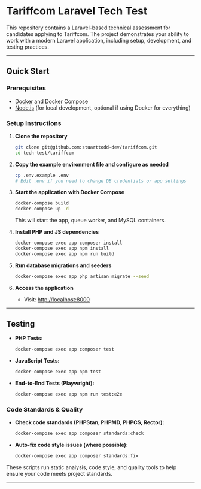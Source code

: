 # Tariffcom Laravel Tech Test

This repository contains a Laravel-based technical assessment for candidates applying to Tariffcom. The project demonstrates your ability to work with a modern Laravel application, including setup, development, and testing practices.

---

## Quick Start

### Prerequisites
- [Docker](https://www.docker.com/) and Docker Compose
- [Node.js](https://nodejs.org/) (for local development, optional if using Docker for everything)

### Setup Instructions

1. **Clone the repository**
   ```bash
   git clone git@github.com:stuarttodd-dev/tariffcom.git
   cd tech-test/tariffcom
   ```

2. **Copy the example environment file and configure as needed**
   ```bash
   cp .env.example .env
   # Edit .env if you need to change DB credentials or app settings
   ```

3. **Start the application with Docker Compose**
   ```bash
   docker-compose build
   docker-compose up -d
   ```
   This will start the app, queue worker, and MySQL containers.

4. **Install PHP and JS dependencies**
   ```bash
   docker-compose exec app composer install
   docker-compose exec app npm install
   docker-compose exec app npm run build
   ```

5. **Run database migrations and seeders**
   ```bash
   docker-compose exec app php artisan migrate --seed
   ```

6. **Access the application**
   - Visit: [http://localhost:8000](http://localhost:8000)

---

## Testing

- **PHP Tests:**
  ```bash
  docker-compose exec app composer test
  ```
- **JavaScript Tests:**
  ```bash
  docker-compose exec app npm test
  ```
- **End-to-End Tests (Playwright):**
  ```bash
  docker-compose exec app npm run test:e2e
  ```

### Code Standards & Quality

- **Check code standards (PHPStan, PHPMD, PHPCS, Rector):**
  ```bash
  docker-compose exec app composer standards:check
  ```
- **Auto-fix code style issues (where possible):**
  ```bash
  docker-compose exec app composer standards:fix
  ```

These scripts run static analysis, code style, and quality tools to help ensure your code meets project standards.

---
